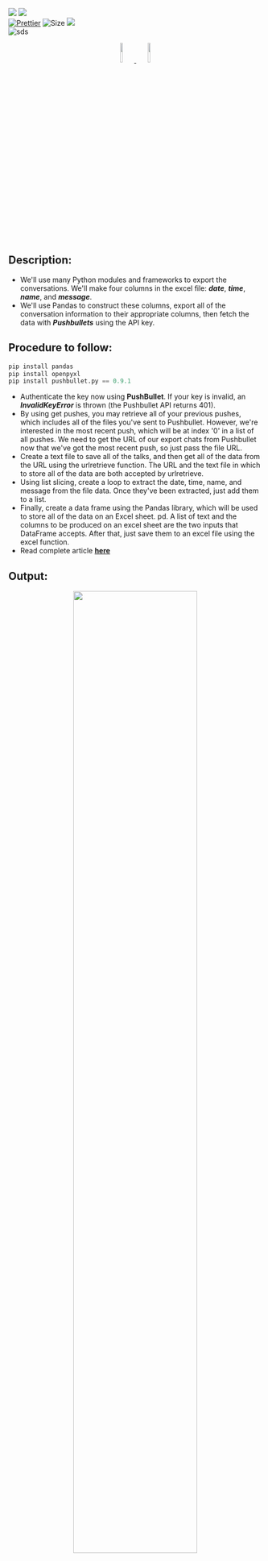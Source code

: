 ![](http://ForTheBadge.com/images/badges/made-with-python.svg)
![](https://forthebadge.com/images/badges/built-by-developers.svg)</br>
[![Prettier](https://img.shields.io/badge/Code%20Style-Prettier-red.svg)](https://github.com/prettier/prettier)
![Size](https://img.shields.io/github/repo-size/Iamtripathisatyam/WhatsApp_Backup_to_Excel?color=red&label=Repo%20Size%20)
![](https://img.shields.io/tokei/lines/github/Iamtripathisatyam/WhatsApp_Backup_to_Excel?color=red&label=Lines%20of%20Code)</br>
![sds](https://profile-counter.glitch.me/{WhatsApp_Backup_to_Excel}/count.svg)

<p align="center">
<a href="https://github.com/Iamtripathisatyam/WhatsApp_Backup_to_Excel/blob/main/Backup.py"><img width="10%"src="https://cdn.icon-icons.com/icons2/373/PNG/256/Whatsapp_37229.png" /> <img width="10%"src="https://cdn.icon-icons.com/icons2/195/PNG/256/Excel_2013_23480.png" /> </a>
</p>


## Description: 
- We'll use many Python modules and frameworks to export the conversations. We'll make four columns in the excel file: ***date***, ***time***, ***name***, and ***message***. 
- We'll use Pandas to construct these columns, export all of the conversation information to their appropriate columns, then fetch the data with ***Pushbullets*** using the API key.

## Procedure to follow: 
```python
pip install pandas
pip install openpyxl
pip install pushbullet.py == 0.9.1
```
- Authenticate the key now using **PushBullet**. If your key is invalid, an ***InvalidKeyError*** is thrown (the Pushbullet API returns 401).
- By using get pushes, you may retrieve all of your previous pushes, which includes all of the files you've sent to Pushbullet. However, we're interested in the most recent push, which will be at index '0' in a list of all pushes. We need to get the URL of our export chats from Pushbullet now that we've got the most recent push, so just pass the file URL.
- Create a text file to save all of the talks, and then get all of the data from the URL using the urlretrieve function. The URL and the text file in which to store all of the data are both accepted by urlretrieve.
- Using list slicing, create a loop to extract the date, time, name, and message from the file data. Once they've been extracted, just add them to a list.
- Finally, create a data frame using the Pandas library, which will be used to store all of the data on an Excel sheet. pd. A list of text and the columns to be produced on an excel sheet are the two inputs that DataFrame accepts. After that, just save them to an excel file using the excel function.
- Read complete article [**here**](https://www.geeksforgeeks.org/export-whatsapp-chat-history-to-excel-using-python/)


## Output: 
<p align="center">
<img width="70%"src="https://user-images.githubusercontent.com/69134468/127760382-67f9e235-8f14-4eb9-b82c-8515e0d71cd8.jpg"/></a>
</p>
